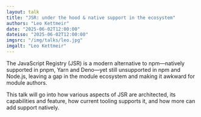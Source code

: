 ```yaml
---
layout: talk
title: "JSR: under the hood & native support in the ecosystem"
authors: "Leo Kettmeir"
date: "2025-06-02T12:00:00"
dateiso: "2025-06-02T12:00:00"
imgsrc: "/img/talks/leo.jpg"
imgalt: "Leo Kettmeir"
---
```


The JavaScript Registry (JSR) is a modern alternative to npm—natively supported in pnpm, Yarn and Deno—yet still unsupported in npm and Node.js, leaving a gap in the module ecosystem and making it awkward for module authors.

This talk will go into how various aspects of JSR are architected, its capabilities and feature, how current tooling supports it, and how more can add support natively.


